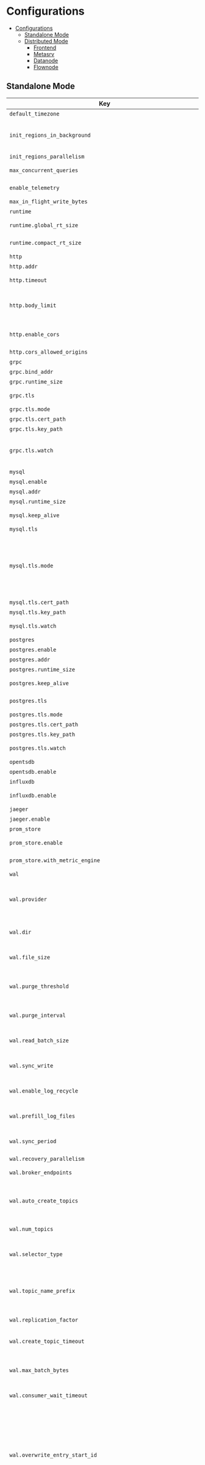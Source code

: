 # Configurations

- [Configurations](#configurations)
  - [Standalone Mode](#standalone-mode)
  - [Distributed Mode](#distributed-mode)
    - [Frontend](#frontend)
    - [Metasrv](#metasrv)
    - [Datanode](#datanode)
    - [Flownode](#flownode)

## Standalone Mode

| Key | Type | Default | Descriptions |
| --- | -----| ------- | ----------- |
| `default_timezone` | String | Unset | The default timezone of the server. |
| `init_regions_in_background` | Bool | `false` | Initialize all regions in the background during the startup.<br/>By default, it provides services after all regions have been initialized. |
| `init_regions_parallelism` | Integer | `16` | Parallelism of initializing regions. |
| `max_concurrent_queries` | Integer | `0` | The maximum current queries allowed to be executed. Zero means unlimited. |
| `enable_telemetry` | Bool | `true` | Enable telemetry to collect anonymous usage data. Enabled by default. |
| `max_in_flight_write_bytes` | String | Unset | The maximum in-flight write bytes. |
| `runtime` | -- | -- | The runtime options. |
| `runtime.global_rt_size` | Integer | `8` | The number of threads to execute the runtime for global read operations. |
| `runtime.compact_rt_size` | Integer | `4` | The number of threads to execute the runtime for global write operations. |
| `http` | -- | -- | The HTTP server options. |
| `http.addr` | String | `127.0.0.1:4000` | The address to bind the HTTP server. |
| `http.timeout` | String | `0s` | HTTP request timeout. Set to 0 to disable timeout. |
| `http.body_limit` | String | `64MB` | HTTP request body limit.<br/>The following units are supported: `B`, `KB`, `KiB`, `MB`, `MiB`, `GB`, `GiB`, `TB`, `TiB`, `PB`, `PiB`.<br/>Set to 0 to disable limit. |
| `http.enable_cors` | Bool | `true` | HTTP CORS support, it's turned on by default<br/>This allows browser to access http APIs without CORS restrictions |
| `http.cors_allowed_origins` | Array | Unset | Customize allowed origins for HTTP CORS. |
| `grpc` | -- | -- | The gRPC server options. |
| `grpc.bind_addr` | String | `127.0.0.1:4001` | The address to bind the gRPC server. |
| `grpc.runtime_size` | Integer | `8` | The number of server worker threads. |
| `grpc.tls` | -- | -- | gRPC server TLS options, see `mysql.tls` section. |
| `grpc.tls.mode` | String | `disable` | TLS mode. |
| `grpc.tls.cert_path` | String | Unset | Certificate file path. |
| `grpc.tls.key_path` | String | Unset | Private key file path. |
| `grpc.tls.watch` | Bool | `false` | Watch for Certificate and key file change and auto reload.<br/>For now, gRPC tls config does not support auto reload. |
| `mysql` | -- | -- | MySQL server options. |
| `mysql.enable` | Bool | `true` | Whether to enable. |
| `mysql.addr` | String | `127.0.0.1:4002` | The addr to bind the MySQL server. |
| `mysql.runtime_size` | Integer | `2` | The number of server worker threads. |
| `mysql.keep_alive` | String | `0s` | Server-side keep-alive time.<br/>Set to 0 (default) to disable. |
| `mysql.tls` | -- | -- | -- |
| `mysql.tls.mode` | String | `disable` | TLS mode, refer to https://www.postgresql.org/docs/current/libpq-ssl.html<br/>- `disable` (default value)<br/>- `prefer`<br/>- `require`<br/>- `verify-ca`<br/>- `verify-full` |
| `mysql.tls.cert_path` | String | Unset | Certificate file path. |
| `mysql.tls.key_path` | String | Unset | Private key file path. |
| `mysql.tls.watch` | Bool | `false` | Watch for Certificate and key file change and auto reload |
| `postgres` | -- | -- | PostgresSQL server options. |
| `postgres.enable` | Bool | `true` | Whether to enable |
| `postgres.addr` | String | `127.0.0.1:4003` | The addr to bind the PostgresSQL server. |
| `postgres.runtime_size` | Integer | `2` | The number of server worker threads. |
| `postgres.keep_alive` | String | `0s` | Server-side keep-alive time.<br/>Set to 0 (default) to disable. |
| `postgres.tls` | -- | -- | PostgresSQL server TLS options, see `mysql.tls` section. |
| `postgres.tls.mode` | String | `disable` | TLS mode. |
| `postgres.tls.cert_path` | String | Unset | Certificate file path. |
| `postgres.tls.key_path` | String | Unset | Private key file path. |
| `postgres.tls.watch` | Bool | `false` | Watch for Certificate and key file change and auto reload |
| `opentsdb` | -- | -- | OpenTSDB protocol options. |
| `opentsdb.enable` | Bool | `true` | Whether to enable OpenTSDB put in HTTP API. |
| `influxdb` | -- | -- | InfluxDB protocol options. |
| `influxdb.enable` | Bool | `true` | Whether to enable InfluxDB protocol in HTTP API. |
| `jaeger` | -- | -- | Jaeger protocol options. |
| `jaeger.enable` | Bool | `true` | Whether to enable Jaeger protocol in HTTP API. |
| `prom_store` | -- | -- | Prometheus remote storage options |
| `prom_store.enable` | Bool | `true` | Whether to enable Prometheus remote write and read in HTTP API. |
| `prom_store.with_metric_engine` | Bool | `true` | Whether to store the data from Prometheus remote write in metric engine. |
| `wal` | -- | -- | The WAL options. |
| `wal.provider` | String | `raft_engine` | The provider of the WAL.<br/>- `raft_engine`: the wal is stored in the local file system by raft-engine.<br/>- `kafka`: it's remote wal that data is stored in Kafka. |
| `wal.dir` | String | Unset | The directory to store the WAL files.<br/>**It's only used when the provider is `raft_engine`**. |
| `wal.file_size` | String | `128MB` | The size of the WAL segment file.<br/>**It's only used when the provider is `raft_engine`**. |
| `wal.purge_threshold` | String | `1GB` | The threshold of the WAL size to trigger a purge.<br/>**It's only used when the provider is `raft_engine`**. |
| `wal.purge_interval` | String | `1m` | The interval to trigger a purge.<br/>**It's only used when the provider is `raft_engine`**. |
| `wal.read_batch_size` | Integer | `128` | The read batch size.<br/>**It's only used when the provider is `raft_engine`**. |
| `wal.sync_write` | Bool | `false` | Whether to use sync write.<br/>**It's only used when the provider is `raft_engine`**. |
| `wal.enable_log_recycle` | Bool | `true` | Whether to reuse logically truncated log files.<br/>**It's only used when the provider is `raft_engine`**. |
| `wal.prefill_log_files` | Bool | `false` | Whether to pre-create log files on start up.<br/>**It's only used when the provider is `raft_engine`**. |
| `wal.sync_period` | String | `10s` | Duration for fsyncing log files.<br/>**It's only used when the provider is `raft_engine`**. |
| `wal.recovery_parallelism` | Integer | `2` | Parallelism during WAL recovery. |
| `wal.broker_endpoints` | Array | -- | The Kafka broker endpoints.<br/>**It's only used when the provider is `kafka`**. |
| `wal.auto_create_topics` | Bool | `true` | Automatically create topics for WAL.<br/>Set to `true` to automatically create topics for WAL.<br/>Otherwise, use topics named `topic_name_prefix_[0..num_topics)` |
| `wal.num_topics` | Integer | `64` | Number of topics.<br/>**It's only used when the provider is `kafka`**. |
| `wal.selector_type` | String | `round_robin` | Topic selector type.<br/>Available selector types:<br/>- `round_robin` (default)<br/>**It's only used when the provider is `kafka`**. |
| `wal.topic_name_prefix` | String | `greptimedb_wal_topic` | A Kafka topic is constructed by concatenating `topic_name_prefix` and `topic_id`.<br/>i.g., greptimedb_wal_topic_0, greptimedb_wal_topic_1.<br/>**It's only used when the provider is `kafka`**. |
| `wal.replication_factor` | Integer | `1` | Expected number of replicas of each partition.<br/>**It's only used when the provider is `kafka`**. |
| `wal.create_topic_timeout` | String | `30s` | Above which a topic creation operation will be cancelled.<br/>**It's only used when the provider is `kafka`**. |
| `wal.max_batch_bytes` | String | `1MB` | The max size of a single producer batch.<br/>Warning: Kafka has a default limit of 1MB per message in a topic.<br/>**It's only used when the provider is `kafka`**. |
| `wal.consumer_wait_timeout` | String | `100ms` | The consumer wait timeout.<br/>**It's only used when the provider is `kafka`**. |
| `wal.overwrite_entry_start_id` | Bool | `false` | Ignore missing entries during read WAL.<br/>**It's only used when the provider is `kafka`**.<br/><br/>This option ensures that when Kafka messages are deleted, the system<br/>can still successfully replay memtable data without throwing an<br/>out-of-range error.<br/>However, enabling this option might lead to unexpected data loss,<br/>as the system will skip over missing entries instead of treating<br/>them as critical errors. |
| `metadata_store` | -- | -- | Metadata storage options. |
| `metadata_store.file_size` | String | `64MB` | The size of the metadata store log file. |
| `metadata_store.purge_threshold` | String | `256MB` | The threshold of the metadata store size to trigger a purge. |
| `metadata_store.purge_interval` | String | `1m` | The interval of the metadata store to trigger a purge. |
| `procedure` | -- | -- | Procedure storage options. |
| `procedure.max_retry_times` | Integer | `3` | Procedure max retry time. |
| `procedure.retry_delay` | String | `500ms` | Initial retry delay of procedures, increases exponentially |
| `procedure.max_running_procedures` | Integer | `128` | Max running procedures.<br/>The maximum number of procedures that can be running at the same time.<br/>If the number of running procedures exceeds this limit, the procedure will be rejected. |
| `flow` | -- | -- | flow engine options. |
| `flow.num_workers` | Integer | `0` | The number of flow worker in flownode.<br/>Not setting(or set to 0) this value will use the number of CPU cores divided by 2. |
| `query` | -- | -- | The query engine options. |
| `query.parallelism` | Integer | `0` | Parallelism of the query engine.<br/>Default to 0, which means the number of CPU cores. |
| `storage` | -- | -- | The data storage options. |
| `storage.data_home` | String | `./greptimedb_data/` | The working home directory. |
| `storage.type` | String | `File` | The storage type used to store the data.<br/>- `File`: the data is stored in the local file system.<br/>- `S3`: the data is stored in the S3 object storage.<br/>- `Gcs`: the data is stored in the Google Cloud Storage.<br/>- `Azblob`: the data is stored in the Azure Blob Storage.<br/>- `Oss`: the data is stored in the Aliyun OSS. |
| `storage.cache_path` | String | Unset | Read cache configuration for object storage such as 'S3' etc, it's configured by default when using object storage. It is recommended to configure it when using object storage for better performance.<br/>A local file directory, defaults to `{data_home}`. An empty string means disabling. |
| `storage.cache_capacity` | String | Unset | The local file cache capacity in bytes. If your disk space is sufficient, it is recommended to set it larger. |
| `storage.bucket` | String | Unset | The S3 bucket name.<br/>**It's only used when the storage type is `S3`, `Oss` and `Gcs`**. |
| `storage.root` | String | Unset | The S3 data will be stored in the specified prefix, for example, `s3://${bucket}/${root}`.<br/>**It's only used when the storage type is `S3`, `Oss` and `Azblob`**. |
| `storage.access_key_id` | String | Unset | The access key id of the aws account.<br/>It's **highly recommended** to use AWS IAM roles instead of hardcoding the access key id and secret key.<br/>**It's only used when the storage type is `S3` and `Oss`**. |
| `storage.secret_access_key` | String | Unset | The secret access key of the aws account.<br/>It's **highly recommended** to use AWS IAM roles instead of hardcoding the access key id and secret key.<br/>**It's only used when the storage type is `S3`**. |
| `storage.access_key_secret` | String | Unset | The secret access key of the aliyun account.<br/>**It's only used when the storage type is `Oss`**. |
| `storage.account_name` | String | Unset | The account key of the azure account.<br/>**It's only used when the storage type is `Azblob`**. |
| `storage.account_key` | String | Unset | The account key of the azure account.<br/>**It's only used when the storage type is `Azblob`**. |
| `storage.scope` | String | Unset | The scope of the google cloud storage.<br/>**It's only used when the storage type is `Gcs`**. |
| `storage.credential_path` | String | Unset | The credential path of the google cloud storage.<br/>**It's only used when the storage type is `Gcs`**. |
| `storage.credential` | String | Unset | The credential of the google cloud storage.<br/>**It's only used when the storage type is `Gcs`**. |
| `storage.container` | String | Unset | The container of the azure account.<br/>**It's only used when the storage type is `Azblob`**. |
| `storage.sas_token` | String | Unset | The sas token of the azure account.<br/>**It's only used when the storage type is `Azblob`**. |
| `storage.endpoint` | String | Unset | The endpoint of the S3 service.<br/>**It's only used when the storage type is `S3`, `Oss`, `Gcs` and `Azblob`**. |
| `storage.region` | String | Unset | The region of the S3 service.<br/>**It's only used when the storage type is `S3`, `Oss`, `Gcs` and `Azblob`**. |
| `storage.http_client` | -- | -- | The http client options to the storage.<br/>**It's only used when the storage type is `S3`, `Oss`, `Gcs` and `Azblob`**. |
| `storage.http_client.pool_max_idle_per_host` | Integer | `1024` | The maximum idle connection per host allowed in the pool. |
| `storage.http_client.connect_timeout` | String | `30s` | The timeout for only the connect phase of a http client. |
| `storage.http_client.timeout` | String | `30s` | The total request timeout, applied from when the request starts connecting until the response body has finished.<br/>Also considered a total deadline. |
| `storage.http_client.pool_idle_timeout` | String | `90s` | The timeout for idle sockets being kept-alive. |
| `[[region_engine]]` | -- | -- | The region engine options. You can configure multiple region engines. |
| `region_engine.mito` | -- | -- | The Mito engine options. |
| `region_engine.mito.num_workers` | Integer | `8` | Number of region workers. |
| `region_engine.mito.worker_channel_size` | Integer | `128` | Request channel size of each worker. |
| `region_engine.mito.worker_request_batch_size` | Integer | `64` | Max batch size for a worker to handle requests. |
| `region_engine.mito.manifest_checkpoint_distance` | Integer | `10` | Number of meta action updated to trigger a new checkpoint for the manifest. |
| `region_engine.mito.compress_manifest` | Bool | `false` | Whether to compress manifest and checkpoint file by gzip (default false). |
| `region_engine.mito.max_background_flushes` | Integer | Auto | Max number of running background flush jobs (default: 1/2 of cpu cores). |
| `region_engine.mito.max_background_compactions` | Integer | Auto | Max number of running background compaction jobs (default: 1/4 of cpu cores). |
| `region_engine.mito.max_background_purges` | Integer | Auto | Max number of running background purge jobs (default: number of cpu cores). |
| `region_engine.mito.auto_flush_interval` | String | `1h` | Interval to auto flush a region if it has not flushed yet. |
| `region_engine.mito.global_write_buffer_size` | String | Auto | Global write buffer size for all regions. If not set, it's default to 1/8 of OS memory with a max limitation of 1GB. |
| `region_engine.mito.global_write_buffer_reject_size` | String | Auto | Global write buffer size threshold to reject write requests. If not set, it's default to 2 times of `global_write_buffer_size`. |
| `region_engine.mito.sst_meta_cache_size` | String | Auto | Cache size for SST metadata. Setting it to 0 to disable the cache.<br/>If not set, it's default to 1/32 of OS memory with a max limitation of 128MB. |
| `region_engine.mito.vector_cache_size` | String | Auto | Cache size for vectors and arrow arrays. Setting it to 0 to disable the cache.<br/>If not set, it's default to 1/16 of OS memory with a max limitation of 512MB. |
| `region_engine.mito.page_cache_size` | String | Auto | Cache size for pages of SST row groups. Setting it to 0 to disable the cache.<br/>If not set, it's default to 1/8 of OS memory. |
| `region_engine.mito.selector_result_cache_size` | String | Auto | Cache size for time series selector (e.g. `last_value()`). Setting it to 0 to disable the cache.<br/>If not set, it's default to 1/16 of OS memory with a max limitation of 512MB. |
| `region_engine.mito.enable_write_cache` | Bool | `false` | Whether to enable the write cache, it's enabled by default when using object storage. It is recommended to enable it when using object storage for better performance. |
| `region_engine.mito.write_cache_path` | String | `""` | File system path for write cache, defaults to `{data_home}`. |
| `region_engine.mito.write_cache_size` | String | `5GiB` | Capacity for write cache. If your disk space is sufficient, it is recommended to set it larger. |
| `region_engine.mito.write_cache_ttl` | String | Unset | TTL for write cache. |
| `region_engine.mito.sst_write_buffer_size` | String | `8MB` | Buffer size for SST writing. |
| `region_engine.mito.parallel_scan_channel_size` | Integer | `32` | Capacity of the channel to send data from parallel scan tasks to the main task. |
| `region_engine.mito.allow_stale_entries` | Bool | `false` | Whether to allow stale WAL entries read during replay. |
| `region_engine.mito.min_compaction_interval` | String | `0m` | Minimum time interval between two compactions.<br/>To align with the old behavior, the default value is 0 (no restrictions). |
| `region_engine.mito.index` | -- | -- | The options for index in Mito engine. |
| `region_engine.mito.index.aux_path` | String | `""` | Auxiliary directory path for the index in filesystem, used to store intermediate files for<br/>creating the index and staging files for searching the index, defaults to `{data_home}/index_intermediate`.<br/>The default name for this directory is `index_intermediate` for backward compatibility.<br/><br/>This path contains two subdirectories:<br/>- `__intm`: for storing intermediate files used during creating index.<br/>- `staging`: for storing staging files used during searching index. |
| `region_engine.mito.index.staging_size` | String | `2GB` | The max capacity of the staging directory. |
| `region_engine.mito.index.staging_ttl` | String | `7d` | The TTL of the staging directory.<br/>Defaults to 7 days.<br/>Setting it to "0s" to disable TTL. |
| `region_engine.mito.index.metadata_cache_size` | String | `64MiB` | Cache size for inverted index metadata. |
| `region_engine.mito.index.content_cache_size` | String | `128MiB` | Cache size for inverted index content. |
| `region_engine.mito.index.content_cache_page_size` | String | `64KiB` | Page size for inverted index content cache. |
| `region_engine.mito.inverted_index` | -- | -- | The options for inverted index in Mito engine. |
| `region_engine.mito.inverted_index.create_on_flush` | String | `auto` | Whether to create the index on flush.<br/>- `auto`: automatically (default)<br/>- `disable`: never |
| `region_engine.mito.inverted_index.create_on_compaction` | String | `auto` | Whether to create the index on compaction.<br/>- `auto`: automatically (default)<br/>- `disable`: never |
| `region_engine.mito.inverted_index.apply_on_query` | String | `auto` | Whether to apply the index on query<br/>- `auto`: automatically (default)<br/>- `disable`: never |
| `region_engine.mito.inverted_index.mem_threshold_on_create` | String | `auto` | Memory threshold for performing an external sort during index creation.<br/>- `auto`: automatically determine the threshold based on the system memory size (default)<br/>- `unlimited`: no memory limit<br/>- `[size]` e.g. `64MB`: fixed memory threshold |
| `region_engine.mito.inverted_index.intermediate_path` | String | `""` | Deprecated, use `region_engine.mito.index.aux_path` instead. |
| `region_engine.mito.fulltext_index` | -- | -- | The options for full-text index in Mito engine. |
| `region_engine.mito.fulltext_index.create_on_flush` | String | `auto` | Whether to create the index on flush.<br/>- `auto`: automatically (default)<br/>- `disable`: never |
| `region_engine.mito.fulltext_index.create_on_compaction` | String | `auto` | Whether to create the index on compaction.<br/>- `auto`: automatically (default)<br/>- `disable`: never |
| `region_engine.mito.fulltext_index.apply_on_query` | String | `auto` | Whether to apply the index on query<br/>- `auto`: automatically (default)<br/>- `disable`: never |
| `region_engine.mito.fulltext_index.mem_threshold_on_create` | String | `auto` | Memory threshold for index creation.<br/>- `auto`: automatically determine the threshold based on the system memory size (default)<br/>- `unlimited`: no memory limit<br/>- `[size]` e.g. `64MB`: fixed memory threshold |
| `region_engine.mito.bloom_filter_index` | -- | -- | The options for bloom filter in Mito engine. |
| `region_engine.mito.bloom_filter_index.create_on_flush` | String | `auto` | Whether to create the bloom filter on flush.<br/>- `auto`: automatically (default)<br/>- `disable`: never |
| `region_engine.mito.bloom_filter_index.create_on_compaction` | String | `auto` | Whether to create the bloom filter on compaction.<br/>- `auto`: automatically (default)<br/>- `disable`: never |
| `region_engine.mito.bloom_filter_index.apply_on_query` | String | `auto` | Whether to apply the bloom filter on query<br/>- `auto`: automatically (default)<br/>- `disable`: never |
| `region_engine.mito.bloom_filter_index.mem_threshold_on_create` | String | `auto` | Memory threshold for bloom filter creation.<br/>- `auto`: automatically determine the threshold based on the system memory size (default)<br/>- `unlimited`: no memory limit<br/>- `[size]` e.g. `64MB`: fixed memory threshold |
| `region_engine.mito.memtable` | -- | -- | -- |
| `region_engine.mito.memtable.type` | String | `time_series` | Memtable type.<br/>- `time_series`: time-series memtable<br/>- `partition_tree`: partition tree memtable (experimental) |
| `region_engine.mito.memtable.index_max_keys_per_shard` | Integer | `8192` | The max number of keys in one shard.<br/>Only available for `partition_tree` memtable. |
| `region_engine.mito.memtable.data_freeze_threshold` | Integer | `32768` | The max rows of data inside the actively writing buffer in one shard.<br/>Only available for `partition_tree` memtable. |
| `region_engine.mito.memtable.fork_dictionary_bytes` | String | `1GiB` | Max dictionary bytes.<br/>Only available for `partition_tree` memtable. |
| `region_engine.file` | -- | -- | Enable the file engine. |
| `region_engine.metric` | -- | -- | Metric engine options. |
| `region_engine.metric.experimental_sparse_primary_key_encoding` | Bool | `false` | Whether to enable the experimental sparse primary key encoding. |
| `logging` | -- | -- | The logging options. |
| `logging.dir` | String | `./greptimedb_data/logs` | The directory to store the log files. If set to empty, logs will not be written to files. |
| `logging.level` | String | Unset | The log level. Can be `info`/`debug`/`warn`/`error`. |
| `logging.enable_otlp_tracing` | Bool | `false` | Enable OTLP tracing. |
| `logging.otlp_endpoint` | String | `http://localhost:4317` | The OTLP tracing endpoint. |
| `logging.append_stdout` | Bool | `true` | Whether to append logs to stdout. |
| `logging.log_format` | String | `text` | The log format. Can be `text`/`json`. |
| `logging.max_log_files` | Integer | `720` | The maximum amount of log files. |
| `logging.tracing_sample_ratio` | -- | -- | The percentage of tracing will be sampled and exported.<br/>Valid range `[0, 1]`, 1 means all traces are sampled, 0 means all traces are not sampled, the default value is 1.<br/>ratio > 1 are treated as 1. Fractions < 0 are treated as 0 |
| `logging.tracing_sample_ratio.default_ratio` | Float | `1.0` | -- |
| `slow_query` | -- | -- | The slow query log options. |
| `slow_query.enable` | Bool | `false` | Whether to enable slow query log. |
| `slow_query.record_type` | String | Unset | The record type of slow queries. It can be `system_table` or `log`. |
| `slow_query.threshold` | String | Unset | The threshold of slow query. |
| `slow_query.sample_ratio` | Float | Unset | The sampling ratio of slow query log. The value should be in the range of (0, 1]. |
| `export_metrics` | -- | -- | The datanode can export its metrics and send to Prometheus compatible service (e.g. send to `greptimedb` itself) from remote-write API.<br/>This is only used for `greptimedb` to export its own metrics internally. It's different from prometheus scrape. |
| `export_metrics.enable` | Bool | `false` | whether enable export metrics. |
| `export_metrics.write_interval` | String | `30s` | The interval of export metrics. |
| `export_metrics.self_import` | -- | -- | For `standalone` mode, `self_import` is recommended to collect metrics generated by itself<br/>You must create the database before enabling it. |
| `export_metrics.self_import.db` | String | Unset | -- |
| `export_metrics.remote_write` | -- | -- | -- |
| `export_metrics.remote_write.url` | String | `""` | The url the metrics send to. The url example can be: `http://127.0.0.1:4000/v1/prometheus/write?db=greptime_metrics`. |
| `export_metrics.remote_write.headers` | InlineTable | -- | HTTP headers of Prometheus remote-write carry. |
| `tracing` | -- | -- | The tracing options. Only effect when compiled with `tokio-console` feature. |
| `tracing.tokio_console_addr` | String | Unset | The tokio console address. |


## Distributed Mode

### Frontend

| Key | Type | Default | Descriptions |
| --- | -----| ------- | ----------- |
| `default_timezone` | String | Unset | The default timezone of the server. |
| `max_in_flight_write_bytes` | String | Unset | The maximum in-flight write bytes. |
| `runtime` | -- | -- | The runtime options. |
| `runtime.global_rt_size` | Integer | `8` | The number of threads to execute the runtime for global read operations. |
| `runtime.compact_rt_size` | Integer | `4` | The number of threads to execute the runtime for global write operations. |
| `heartbeat` | -- | -- | The heartbeat options. |
| `heartbeat.interval` | String | `18s` | Interval for sending heartbeat messages to the metasrv. |
| `heartbeat.retry_interval` | String | `3s` | Interval for retrying to send heartbeat messages to the metasrv. |
| `http` | -- | -- | The HTTP server options. |
| `http.addr` | String | `127.0.0.1:4000` | The address to bind the HTTP server. |
| `http.timeout` | String | `0s` | HTTP request timeout. Set to 0 to disable timeout. |
| `http.body_limit` | String | `64MB` | HTTP request body limit.<br/>The following units are supported: `B`, `KB`, `KiB`, `MB`, `MiB`, `GB`, `GiB`, `TB`, `TiB`, `PB`, `PiB`.<br/>Set to 0 to disable limit. |
| `http.enable_cors` | Bool | `true` | HTTP CORS support, it's turned on by default<br/>This allows browser to access http APIs without CORS restrictions |
| `http.cors_allowed_origins` | Array | Unset | Customize allowed origins for HTTP CORS. |
| `grpc` | -- | -- | The gRPC server options. |
| `grpc.bind_addr` | String | `127.0.0.1:4001` | The address to bind the gRPC server. |
| `grpc.server_addr` | String | `127.0.0.1:4001` | The address advertised to the metasrv, and used for connections from outside the host.<br/>If left empty or unset, the server will automatically use the IP address of the first network interface<br/>on the host, with the same port number as the one specified in `grpc.bind_addr`. |
| `grpc.runtime_size` | Integer | `8` | The number of server worker threads. |
| `grpc.tls` | -- | -- | gRPC server TLS options, see `mysql.tls` section. |
| `grpc.tls.mode` | String | `disable` | TLS mode. |
| `grpc.tls.cert_path` | String | Unset | Certificate file path. |
| `grpc.tls.key_path` | String | Unset | Private key file path. |
| `grpc.tls.watch` | Bool | `false` | Watch for Certificate and key file change and auto reload.<br/>For now, gRPC tls config does not support auto reload. |
| `mysql` | -- | -- | MySQL server options. |
| `mysql.enable` | Bool | `true` | Whether to enable. |
| `mysql.addr` | String | `127.0.0.1:4002` | The addr to bind the MySQL server. |
| `mysql.runtime_size` | Integer | `2` | The number of server worker threads. |
| `mysql.keep_alive` | String | `0s` | Server-side keep-alive time.<br/>Set to 0 (default) to disable. |
| `mysql.tls` | -- | -- | -- |
| `mysql.tls.mode` | String | `disable` | TLS mode, refer to https://www.postgresql.org/docs/current/libpq-ssl.html<br/>- `disable` (default value)<br/>- `prefer`<br/>- `require`<br/>- `verify-ca`<br/>- `verify-full` |
| `mysql.tls.cert_path` | String | Unset | Certificate file path. |
| `mysql.tls.key_path` | String | Unset | Private key file path. |
| `mysql.tls.watch` | Bool | `false` | Watch for Certificate and key file change and auto reload |
| `postgres` | -- | -- | PostgresSQL server options. |
| `postgres.enable` | Bool | `true` | Whether to enable |
| `postgres.addr` | String | `127.0.0.1:4003` | The addr to bind the PostgresSQL server. |
| `postgres.runtime_size` | Integer | `2` | The number of server worker threads. |
| `postgres.keep_alive` | String | `0s` | Server-side keep-alive time.<br/>Set to 0 (default) to disable. |
| `postgres.tls` | -- | -- | PostgresSQL server TLS options, see `mysql.tls` section. |
| `postgres.tls.mode` | String | `disable` | TLS mode. |
| `postgres.tls.cert_path` | String | Unset | Certificate file path. |
| `postgres.tls.key_path` | String | Unset | Private key file path. |
| `postgres.tls.watch` | Bool | `false` | Watch for Certificate and key file change and auto reload |
| `opentsdb` | -- | -- | OpenTSDB protocol options. |
| `opentsdb.enable` | Bool | `true` | Whether to enable OpenTSDB put in HTTP API. |
| `influxdb` | -- | -- | InfluxDB protocol options. |
| `influxdb.enable` | Bool | `true` | Whether to enable InfluxDB protocol in HTTP API. |
| `jaeger` | -- | -- | Jaeger protocol options. |
| `jaeger.enable` | Bool | `true` | Whether to enable Jaeger protocol in HTTP API. |
| `prom_store` | -- | -- | Prometheus remote storage options |
| `prom_store.enable` | Bool | `true` | Whether to enable Prometheus remote write and read in HTTP API. |
| `prom_store.with_metric_engine` | Bool | `true` | Whether to store the data from Prometheus remote write in metric engine. |
| `meta_client` | -- | -- | The metasrv client options. |
| `meta_client.metasrv_addrs` | Array | -- | The addresses of the metasrv. |
| `meta_client.timeout` | String | `3s` | Operation timeout. |
| `meta_client.heartbeat_timeout` | String | `500ms` | Heartbeat timeout. |
| `meta_client.ddl_timeout` | String | `10s` | DDL timeout. |
| `meta_client.connect_timeout` | String | `1s` | Connect server timeout. |
| `meta_client.tcp_nodelay` | Bool | `true` | `TCP_NODELAY` option for accepted connections. |
| `meta_client.metadata_cache_max_capacity` | Integer | `100000` | The configuration about the cache of the metadata. |
| `meta_client.metadata_cache_ttl` | String | `10m` | TTL of the metadata cache. |
| `meta_client.metadata_cache_tti` | String | `5m` | -- |
| `query` | -- | -- | The query engine options. |
| `query.parallelism` | Integer | `0` | Parallelism of the query engine.<br/>Default to 0, which means the number of CPU cores. |
| `datanode` | -- | -- | Datanode options. |
| `datanode.client` | -- | -- | Datanode client options. |
| `datanode.client.connect_timeout` | String | `10s` | -- |
| `datanode.client.tcp_nodelay` | Bool | `true` | -- |
| `logging` | -- | -- | The logging options. |
| `logging.dir` | String | `./greptimedb_data/logs` | The directory to store the log files. If set to empty, logs will not be written to files. |
| `logging.level` | String | Unset | The log level. Can be `info`/`debug`/`warn`/`error`. |
| `logging.enable_otlp_tracing` | Bool | `false` | Enable OTLP tracing. |
| `logging.otlp_endpoint` | String | `http://localhost:4317` | The OTLP tracing endpoint. |
| `logging.append_stdout` | Bool | `true` | Whether to append logs to stdout. |
| `logging.log_format` | String | `text` | The log format. Can be `text`/`json`. |
| `logging.max_log_files` | Integer | `720` | The maximum amount of log files. |
| `logging.tracing_sample_ratio` | -- | -- | The percentage of tracing will be sampled and exported.<br/>Valid range `[0, 1]`, 1 means all traces are sampled, 0 means all traces are not sampled, the default value is 1.<br/>ratio > 1 are treated as 1. Fractions < 0 are treated as 0 |
| `logging.tracing_sample_ratio.default_ratio` | Float | `1.0` | -- |
| `slow_query` | -- | -- | The slow query log options. |
| `slow_query.enable` | Bool | `true` | Whether to enable slow query log. |
| `slow_query.record_type` | String | `system_table` | The record type of slow queries. It can be `system_table` or `log`.<br/>If `system_table` is selected, the slow queries will be recorded in a system table `greptime_private.slow_queries`.<br/>If `log` is selected, the slow queries will be logged in a log file `greptimedb-slow-queries.*`. |
| `slow_query.threshold` | String | `30s` | The threshold of slow query. It can be human readable time string, for example: `10s`, `100ms`, `1s`. |
| `slow_query.sample_ratio` | Float | `1.0` | The sampling ratio of slow query log. The value should be in the range of (0, 1]. For example, `0.1` means 10% of the slow queries will be logged and `1.0` means all slow queries will be logged. |
| `slow_query.ttl` | String | `30d` | The TTL of the `slow_queries` system table. Default is `30d` when `record_type` is `system_table`. |
| `export_metrics` | -- | -- | The datanode can export its metrics and send to Prometheus compatible service (e.g. send to `greptimedb` itself) from remote-write API.<br/>This is only used for `greptimedb` to export its own metrics internally. It's different from prometheus scrape. |
| `export_metrics.enable` | Bool | `false` | whether enable export metrics. |
| `export_metrics.write_interval` | String | `30s` | The interval of export metrics. |
| `export_metrics.self_import` | -- | -- | For `standalone` mode, `self_import` is recommend to collect metrics generated by itself<br/>You must create the database before enabling it. |
| `export_metrics.self_import.db` | String | Unset | -- |
| `export_metrics.remote_write` | -- | -- | -- |
| `export_metrics.remote_write.url` | String | `""` | The url the metrics send to. The url example can be: `http://127.0.0.1:4000/v1/prometheus/write?db=greptime_metrics`. |
| `export_metrics.remote_write.headers` | InlineTable | -- | HTTP headers of Prometheus remote-write carry. |
| `tracing` | -- | -- | The tracing options. Only effect when compiled with `tokio-console` feature. |
| `tracing.tokio_console_addr` | String | Unset | The tokio console address. |


### Metasrv

| Key | Type | Default | Descriptions |
| --- | -----| ------- | ----------- |
| `data_home` | String | `./greptimedb_data/metasrv/` | The working home directory. |
| `bind_addr` | String | `127.0.0.1:3002` | The bind address of metasrv. |
| `server_addr` | String | `127.0.0.1:3002` | The communication server address for the frontend and datanode to connect to metasrv.<br/>If left empty or unset, the server will automatically use the IP address of the first network interface<br/>on the host, with the same port number as the one specified in `bind_addr`. |
| `store_addrs` | Array | -- | Store server address default to etcd store.<br/>For postgres store, the format is:<br/>"password=password dbname=postgres user=postgres host=localhost port=5432"<br/>For etcd store, the format is:<br/>"127.0.0.1:2379" |
| `store_key_prefix` | String | `""` | If it's not empty, the metasrv will store all data with this key prefix. |
| `backend` | String | `etcd_store` | The datastore for meta server.<br/>Available values:<br/>- `etcd_store` (default value)<br/>- `memory_store`<br/>- `postgres_store` |
| `meta_table_name` | String | `greptime_metakv` | Table name in RDS to store metadata. Effect when using a RDS kvbackend.<br/>**Only used when backend is `postgres_store`.** |
| `meta_election_lock_id` | Integer | `1` | Advisory lock id in PostgreSQL for election. Effect when using PostgreSQL as kvbackend<br/>Only used when backend is `postgres_store`. |
| `selector` | String | `round_robin` | Datanode selector type.<br/>- `round_robin` (default value)<br/>- `lease_based`<br/>- `load_based`<br/>For details, please see "https://docs.greptime.com/developer-guide/metasrv/selector". |
| `use_memory_store` | Bool | `false` | Store data in memory. |
| `enable_region_failover` | Bool | `false` | Whether to enable region failover.<br/>This feature is only available on GreptimeDB running on cluster mode and<br/>- Using Remote WAL<br/>- Using shared storage (e.g., s3). |
| `allow_region_failover_on_local_wal` | Bool | `false` | Whether to allow region failover on local WAL.<br/>**This option is not recommended to be set to true, because it may lead to data loss during failover.** |
| `node_max_idle_time` | String | `24hours` | Max allowed idle time before removing node info from metasrv memory. |
| `enable_telemetry` | Bool | `true` | Whether to enable greptimedb telemetry. Enabled by default. |
| `runtime` | -- | -- | The runtime options. |
| `runtime.global_rt_size` | Integer | `8` | The number of threads to execute the runtime for global read operations. |
| `runtime.compact_rt_size` | Integer | `4` | The number of threads to execute the runtime for global write operations. |
| `procedure` | -- | -- | Procedure storage options. |
| `procedure.max_retry_times` | Integer | `12` | Procedure max retry time. |
| `procedure.retry_delay` | String | `500ms` | Initial retry delay of procedures, increases exponentially |
| `procedure.max_metadata_value_size` | String | `1500KiB` | Auto split large value<br/>GreptimeDB procedure uses etcd as the default metadata storage backend.<br/>The etcd the maximum size of any request is 1.5 MiB<br/>1500KiB = 1536KiB (1.5MiB) - 36KiB (reserved size of key)<br/>Comments out the `max_metadata_value_size`, for don't split large value (no limit). |
| `procedure.max_running_procedures` | Integer | `128` | Max running procedures.<br/>The maximum number of procedures that can be running at the same time.<br/>If the number of running procedures exceeds this limit, the procedure will be rejected. |
| `failure_detector` | -- | -- | -- |
| `failure_detector.threshold` | Float | `8.0` | The threshold value used by the failure detector to determine failure conditions. |
| `failure_detector.min_std_deviation` | String | `100ms` | The minimum standard deviation of the heartbeat intervals, used to calculate acceptable variations. |
| `failure_detector.acceptable_heartbeat_pause` | String | `10000ms` | The acceptable pause duration between heartbeats, used to determine if a heartbeat interval is acceptable. |
| `failure_detector.first_heartbeat_estimate` | String | `1000ms` | The initial estimate of the heartbeat interval used by the failure detector. |
| `datanode` | -- | -- | Datanode options. |
| `datanode.client` | -- | -- | Datanode client options. |
| `datanode.client.timeout` | String | `10s` | Operation timeout. |
| `datanode.client.connect_timeout` | String | `10s` | Connect server timeout. |
| `datanode.client.tcp_nodelay` | Bool | `true` | `TCP_NODELAY` option for accepted connections. |
| `wal` | -- | -- | -- |
| `wal.provider` | String | `raft_engine` | -- |
| `wal.broker_endpoints` | Array | -- | The broker endpoints of the Kafka cluster. |
| `wal.auto_create_topics` | Bool | `true` | Automatically create topics for WAL.<br/>Set to `true` to automatically create topics for WAL.<br/>Otherwise, use topics named `topic_name_prefix_[0..num_topics)` |
| `wal.auto_prune_interval` | String | `0s` | Interval of automatically WAL pruning.<br/>Set to `0s` to disable automatically WAL pruning which delete unused remote WAL entries periodically. |
| `wal.trigger_flush_threshold` | Integer | `0` | The threshold to trigger a flush operation of a region in automatically WAL pruning.<br/>Metasrv will send a flush request to flush the region when:<br/>`trigger_flush_threshold` + `prunable_entry_id` < `max_prunable_entry_id`<br/>where:<br/>- `prunable_entry_id` is the maximum entry id that can be pruned of the region.<br/>- `max_prunable_entry_id` is the maximum prunable entry id among all regions in the same topic.<br/>Set to `0` to disable the flush operation. |
| `wal.auto_prune_parallelism` | Integer | `10` | Concurrent task limit for automatically WAL pruning. |
| `wal.num_topics` | Integer | `64` | Number of topics. |
| `wal.selector_type` | String | `round_robin` | Topic selector type.<br/>Available selector types:<br/>- `round_robin` (default) |
| `wal.topic_name_prefix` | String | `greptimedb_wal_topic` | A Kafka topic is constructed by concatenating `topic_name_prefix` and `topic_id`.<br/>Only accepts strings that match the following regular expression pattern:<br/>[a-zA-Z_:-][a-zA-Z0-9_:\-\.@#]*<br/>i.g., greptimedb_wal_topic_0, greptimedb_wal_topic_1. |
| `wal.replication_factor` | Integer | `1` | Expected number of replicas of each partition. |
| `wal.create_topic_timeout` | String | `30s` | Above which a topic creation operation will be cancelled. |
| `logging` | -- | -- | The logging options. |
| `logging.dir` | String | `./greptimedb_data/logs` | The directory to store the log files. If set to empty, logs will not be written to files. |
| `logging.level` | String | Unset | The log level. Can be `info`/`debug`/`warn`/`error`. |
| `logging.enable_otlp_tracing` | Bool | `false` | Enable OTLP tracing. |
| `logging.otlp_endpoint` | String | `http://localhost:4317` | The OTLP tracing endpoint. |
| `logging.append_stdout` | Bool | `true` | Whether to append logs to stdout. |
| `logging.log_format` | String | `text` | The log format. Can be `text`/`json`. |
| `logging.max_log_files` | Integer | `720` | The maximum amount of log files. |
| `logging.tracing_sample_ratio` | -- | -- | The percentage of tracing will be sampled and exported.<br/>Valid range `[0, 1]`, 1 means all traces are sampled, 0 means all traces are not sampled, the default value is 1.<br/>ratio > 1 are treated as 1. Fractions < 0 are treated as 0 |
| `logging.tracing_sample_ratio.default_ratio` | Float | `1.0` | -- |
| `export_metrics` | -- | -- | The datanode can export its metrics and send to Prometheus compatible service (e.g. send to `greptimedb` itself) from remote-write API.<br/>This is only used for `greptimedb` to export its own metrics internally. It's different from prometheus scrape. |
| `export_metrics.enable` | Bool | `false` | whether enable export metrics. |
| `export_metrics.write_interval` | String | `30s` | The interval of export metrics. |
| `export_metrics.self_import` | -- | -- | For `standalone` mode, `self_import` is recommend to collect metrics generated by itself<br/>You must create the database before enabling it. |
| `export_metrics.self_import.db` | String | Unset | -- |
| `export_metrics.remote_write` | -- | -- | -- |
| `export_metrics.remote_write.url` | String | `""` | The url the metrics send to. The url example can be: `http://127.0.0.1:4000/v1/prometheus/write?db=greptime_metrics`. |
| `export_metrics.remote_write.headers` | InlineTable | -- | HTTP headers of Prometheus remote-write carry. |
| `tracing` | -- | -- | The tracing options. Only effect when compiled with `tokio-console` feature. |
| `tracing.tokio_console_addr` | String | Unset | The tokio console address. |


### Datanode

| Key | Type | Default | Descriptions |
| --- | -----| ------- | ----------- |
| `node_id` | Integer | Unset | The datanode identifier and should be unique in the cluster. |
| `require_lease_before_startup` | Bool | `false` | Start services after regions have obtained leases.<br/>It will block the datanode start if it can't receive leases in the heartbeat from metasrv. |
| `init_regions_in_background` | Bool | `false` | Initialize all regions in the background during the startup.<br/>By default, it provides services after all regions have been initialized. |
| `init_regions_parallelism` | Integer | `16` | Parallelism of initializing regions. |
| `max_concurrent_queries` | Integer | `0` | The maximum current queries allowed to be executed. Zero means unlimited. |
| `enable_telemetry` | Bool | `true` | Enable telemetry to collect anonymous usage data. Enabled by default. |
| `http` | -- | -- | The HTTP server options. |
| `http.addr` | String | `127.0.0.1:4000` | The address to bind the HTTP server. |
| `http.timeout` | String | `0s` | HTTP request timeout. Set to 0 to disable timeout. |
| `http.body_limit` | String | `64MB` | HTTP request body limit.<br/>The following units are supported: `B`, `KB`, `KiB`, `MB`, `MiB`, `GB`, `GiB`, `TB`, `TiB`, `PB`, `PiB`.<br/>Set to 0 to disable limit. |
| `grpc` | -- | -- | The gRPC server options. |
| `grpc.bind_addr` | String | `127.0.0.1:3001` | The address to bind the gRPC server. |
| `grpc.server_addr` | String | `127.0.0.1:3001` | The address advertised to the metasrv, and used for connections from outside the host.<br/>If left empty or unset, the server will automatically use the IP address of the first network interface<br/>on the host, with the same port number as the one specified in `grpc.bind_addr`. |
| `grpc.runtime_size` | Integer | `8` | The number of server worker threads. |
| `grpc.max_recv_message_size` | String | `512MB` | The maximum receive message size for gRPC server. |
| `grpc.max_send_message_size` | String | `512MB` | The maximum send message size for gRPC server. |
| `grpc.tls` | -- | -- | gRPC server TLS options, see `mysql.tls` section. |
| `grpc.tls.mode` | String | `disable` | TLS mode. |
| `grpc.tls.cert_path` | String | Unset | Certificate file path. |
| `grpc.tls.key_path` | String | Unset | Private key file path. |
| `grpc.tls.watch` | Bool | `false` | Watch for Certificate and key file change and auto reload.<br/>For now, gRPC tls config does not support auto reload. |
| `runtime` | -- | -- | The runtime options. |
| `runtime.global_rt_size` | Integer | `8` | The number of threads to execute the runtime for global read operations. |
| `runtime.compact_rt_size` | Integer | `4` | The number of threads to execute the runtime for global write operations. |
| `heartbeat` | -- | -- | The heartbeat options. |
| `heartbeat.interval` | String | `3s` | Interval for sending heartbeat messages to the metasrv. |
| `heartbeat.retry_interval` | String | `3s` | Interval for retrying to send heartbeat messages to the metasrv. |
| `meta_client` | -- | -- | The metasrv client options. |
| `meta_client.metasrv_addrs` | Array | -- | The addresses of the metasrv. |
| `meta_client.timeout` | String | `3s` | Operation timeout. |
| `meta_client.heartbeat_timeout` | String | `500ms` | Heartbeat timeout. |
| `meta_client.ddl_timeout` | String | `10s` | DDL timeout. |
| `meta_client.connect_timeout` | String | `1s` | Connect server timeout. |
| `meta_client.tcp_nodelay` | Bool | `true` | `TCP_NODELAY` option for accepted connections. |
| `meta_client.metadata_cache_max_capacity` | Integer | `100000` | The configuration about the cache of the metadata. |
| `meta_client.metadata_cache_ttl` | String | `10m` | TTL of the metadata cache. |
| `meta_client.metadata_cache_tti` | String | `5m` | -- |
| `wal` | -- | -- | The WAL options. |
| `wal.provider` | String | `raft_engine` | The provider of the WAL.<br/>- `raft_engine`: the wal is stored in the local file system by raft-engine.<br/>- `kafka`: it's remote wal that data is stored in Kafka. |
| `wal.dir` | String | Unset | The directory to store the WAL files.<br/>**It's only used when the provider is `raft_engine`**. |
| `wal.file_size` | String | `128MB` | The size of the WAL segment file.<br/>**It's only used when the provider is `raft_engine`**. |
| `wal.purge_threshold` | String | `1GB` | The threshold of the WAL size to trigger a flush.<br/>**It's only used when the provider is `raft_engine`**. |
| `wal.purge_interval` | String | `1m` | The interval to trigger a flush.<br/>**It's only used when the provider is `raft_engine`**. |
| `wal.read_batch_size` | Integer | `128` | The read batch size.<br/>**It's only used when the provider is `raft_engine`**. |
| `wal.sync_write` | Bool | `false` | Whether to use sync write.<br/>**It's only used when the provider is `raft_engine`**. |
| `wal.enable_log_recycle` | Bool | `true` | Whether to reuse logically truncated log files.<br/>**It's only used when the provider is `raft_engine`**. |
| `wal.prefill_log_files` | Bool | `false` | Whether to pre-create log files on start up.<br/>**It's only used when the provider is `raft_engine`**. |
| `wal.sync_period` | String | `10s` | Duration for fsyncing log files.<br/>**It's only used when the provider is `raft_engine`**. |
| `wal.recovery_parallelism` | Integer | `2` | Parallelism during WAL recovery. |
| `wal.broker_endpoints` | Array | -- | The Kafka broker endpoints.<br/>**It's only used when the provider is `kafka`**. |
| `wal.max_batch_bytes` | String | `1MB` | The max size of a single producer batch.<br/>Warning: Kafka has a default limit of 1MB per message in a topic.<br/>**It's only used when the provider is `kafka`**. |
| `wal.consumer_wait_timeout` | String | `100ms` | The consumer wait timeout.<br/>**It's only used when the provider is `kafka`**. |
| `wal.create_index` | Bool | `true` | Whether to enable WAL index creation.<br/>**It's only used when the provider is `kafka`**. |
| `wal.dump_index_interval` | String | `60s` | The interval for dumping WAL indexes.<br/>**It's only used when the provider is `kafka`**. |
| `wal.overwrite_entry_start_id` | Bool | `false` | Ignore missing entries during read WAL.<br/>**It's only used when the provider is `kafka`**.<br/><br/>This option ensures that when Kafka messages are deleted, the system<br/>can still successfully replay memtable data without throwing an<br/>out-of-range error.<br/>However, enabling this option might lead to unexpected data loss,<br/>as the system will skip over missing entries instead of treating<br/>them as critical errors. |
| `query` | -- | -- | The query engine options. |
| `query.parallelism` | Integer | `0` | Parallelism of the query engine.<br/>Default to 0, which means the number of CPU cores. |
| `storage` | -- | -- | The data storage options. |
| `storage.data_home` | String | `./greptimedb_data/` | The working home directory. |
| `storage.type` | String | `File` | The storage type used to store the data.<br/>- `File`: the data is stored in the local file system.<br/>- `S3`: the data is stored in the S3 object storage.<br/>- `Gcs`: the data is stored in the Google Cloud Storage.<br/>- `Azblob`: the data is stored in the Azure Blob Storage.<br/>- `Oss`: the data is stored in the Aliyun OSS. |
| `storage.cache_path` | String | Unset | Read cache configuration for object storage such as 'S3' etc, it's configured by default when using object storage. It is recommended to configure it when using object storage for better performance.<br/>A local file directory, defaults to `{data_home}`. An empty string means disabling. |
| `storage.cache_capacity` | String | Unset | The local file cache capacity in bytes. If your disk space is sufficient, it is recommended to set it larger. |
| `storage.bucket` | String | Unset | The S3 bucket name.<br/>**It's only used when the storage type is `S3`, `Oss` and `Gcs`**. |
| `storage.root` | String | Unset | The S3 data will be stored in the specified prefix, for example, `s3://${bucket}/${root}`.<br/>**It's only used when the storage type is `S3`, `Oss` and `Azblob`**. |
| `storage.access_key_id` | String | Unset | The access key id of the aws account.<br/>It's **highly recommended** to use AWS IAM roles instead of hardcoding the access key id and secret key.<br/>**It's only used when the storage type is `S3` and `Oss`**. |
| `storage.secret_access_key` | String | Unset | The secret access key of the aws account.<br/>It's **highly recommended** to use AWS IAM roles instead of hardcoding the access key id and secret key.<br/>**It's only used when the storage type is `S3`**. |
| `storage.access_key_secret` | String | Unset | The secret access key of the aliyun account.<br/>**It's only used when the storage type is `Oss`**. |
| `storage.account_name` | String | Unset | The account key of the azure account.<br/>**It's only used when the storage type is `Azblob`**. |
| `storage.account_key` | String | Unset | The account key of the azure account.<br/>**It's only used when the storage type is `Azblob`**. |
| `storage.scope` | String | Unset | The scope of the google cloud storage.<br/>**It's only used when the storage type is `Gcs`**. |
| `storage.credential_path` | String | Unset | The credential path of the google cloud storage.<br/>**It's only used when the storage type is `Gcs`**. |
| `storage.credential` | String | Unset | The credential of the google cloud storage.<br/>**It's only used when the storage type is `Gcs`**. |
| `storage.container` | String | Unset | The container of the azure account.<br/>**It's only used when the storage type is `Azblob`**. |
| `storage.sas_token` | String | Unset | The sas token of the azure account.<br/>**It's only used when the storage type is `Azblob`**. |
| `storage.endpoint` | String | Unset | The endpoint of the S3 service.<br/>**It's only used when the storage type is `S3`, `Oss`, `Gcs` and `Azblob`**. |
| `storage.region` | String | Unset | The region of the S3 service.<br/>**It's only used when the storage type is `S3`, `Oss`, `Gcs` and `Azblob`**. |
| `storage.http_client` | -- | -- | The http client options to the storage.<br/>**It's only used when the storage type is `S3`, `Oss`, `Gcs` and `Azblob`**. |
| `storage.http_client.pool_max_idle_per_host` | Integer | `1024` | The maximum idle connection per host allowed in the pool. |
| `storage.http_client.connect_timeout` | String | `30s` | The timeout for only the connect phase of a http client. |
| `storage.http_client.timeout` | String | `30s` | The total request timeout, applied from when the request starts connecting until the response body has finished.<br/>Also considered a total deadline. |
| `storage.http_client.pool_idle_timeout` | String | `90s` | The timeout for idle sockets being kept-alive. |
| `[[region_engine]]` | -- | -- | The region engine options. You can configure multiple region engines. |
| `region_engine.mito` | -- | -- | The Mito engine options. |
| `region_engine.mito.num_workers` | Integer | `8` | Number of region workers. |
| `region_engine.mito.worker_channel_size` | Integer | `128` | Request channel size of each worker. |
| `region_engine.mito.worker_request_batch_size` | Integer | `64` | Max batch size for a worker to handle requests. |
| `region_engine.mito.manifest_checkpoint_distance` | Integer | `10` | Number of meta action updated to trigger a new checkpoint for the manifest. |
| `region_engine.mito.compress_manifest` | Bool | `false` | Whether to compress manifest and checkpoint file by gzip (default false). |
| `region_engine.mito.max_background_flushes` | Integer | Auto | Max number of running background flush jobs (default: 1/2 of cpu cores). |
| `region_engine.mito.max_background_compactions` | Integer | Auto | Max number of running background compaction jobs (default: 1/4 of cpu cores). |
| `region_engine.mito.max_background_purges` | Integer | Auto | Max number of running background purge jobs (default: number of cpu cores). |
| `region_engine.mito.auto_flush_interval` | String | `1h` | Interval to auto flush a region if it has not flushed yet. |
| `region_engine.mito.global_write_buffer_size` | String | Auto | Global write buffer size for all regions. If not set, it's default to 1/8 of OS memory with a max limitation of 1GB. |
| `region_engine.mito.global_write_buffer_reject_size` | String | Auto | Global write buffer size threshold to reject write requests. If not set, it's default to 2 times of `global_write_buffer_size` |
| `region_engine.mito.sst_meta_cache_size` | String | Auto | Cache size for SST metadata. Setting it to 0 to disable the cache.<br/>If not set, it's default to 1/32 of OS memory with a max limitation of 128MB. |
| `region_engine.mito.vector_cache_size` | String | Auto | Cache size for vectors and arrow arrays. Setting it to 0 to disable the cache.<br/>If not set, it's default to 1/16 of OS memory with a max limitation of 512MB. |
| `region_engine.mito.page_cache_size` | String | Auto | Cache size for pages of SST row groups. Setting it to 0 to disable the cache.<br/>If not set, it's default to 1/8 of OS memory. |
| `region_engine.mito.selector_result_cache_size` | String | Auto | Cache size for time series selector (e.g. `last_value()`). Setting it to 0 to disable the cache.<br/>If not set, it's default to 1/16 of OS memory with a max limitation of 512MB. |
| `region_engine.mito.enable_write_cache` | Bool | `false` | Whether to enable the write cache, it's enabled by default when using object storage. It is recommended to enable it when using object storage for better performance. |
| `region_engine.mito.write_cache_path` | String | `""` | File system path for write cache, defaults to `{data_home}`. |
| `region_engine.mito.write_cache_size` | String | `5GiB` | Capacity for write cache. If your disk space is sufficient, it is recommended to set it larger. |
| `region_engine.mito.write_cache_ttl` | String | Unset | TTL for write cache. |
| `region_engine.mito.sst_write_buffer_size` | String | `8MB` | Buffer size for SST writing. |
| `region_engine.mito.parallel_scan_channel_size` | Integer | `32` | Capacity of the channel to send data from parallel scan tasks to the main task. |
| `region_engine.mito.allow_stale_entries` | Bool | `false` | Whether to allow stale WAL entries read during replay. |
| `region_engine.mito.min_compaction_interval` | String | `0m` | Minimum time interval between two compactions.<br/>To align with the old behavior, the default value is 0 (no restrictions). |
| `region_engine.mito.index` | -- | -- | The options for index in Mito engine. |
| `region_engine.mito.index.aux_path` | String | `""` | Auxiliary directory path for the index in filesystem, used to store intermediate files for<br/>creating the index and staging files for searching the index, defaults to `{data_home}/index_intermediate`.<br/>The default name for this directory is `index_intermediate` for backward compatibility.<br/><br/>This path contains two subdirectories:<br/>- `__intm`: for storing intermediate files used during creating index.<br/>- `staging`: for storing staging files used during searching index. |
| `region_engine.mito.index.staging_size` | String | `2GB` | The max capacity of the staging directory. |
| `region_engine.mito.index.staging_ttl` | String | `7d` | The TTL of the staging directory.<br/>Defaults to 7 days.<br/>Setting it to "0s" to disable TTL. |
| `region_engine.mito.index.metadata_cache_size` | String | `64MiB` | Cache size for inverted index metadata. |
| `region_engine.mito.index.content_cache_size` | String | `128MiB` | Cache size for inverted index content. |
| `region_engine.mito.index.content_cache_page_size` | String | `64KiB` | Page size for inverted index content cache. |
| `region_engine.mito.inverted_index` | -- | -- | The options for inverted index in Mito engine. |
| `region_engine.mito.inverted_index.create_on_flush` | String | `auto` | Whether to create the index on flush.<br/>- `auto`: automatically (default)<br/>- `disable`: never |
| `region_engine.mito.inverted_index.create_on_compaction` | String | `auto` | Whether to create the index on compaction.<br/>- `auto`: automatically (default)<br/>- `disable`: never |
| `region_engine.mito.inverted_index.apply_on_query` | String | `auto` | Whether to apply the index on query<br/>- `auto`: automatically (default)<br/>- `disable`: never |
| `region_engine.mito.inverted_index.mem_threshold_on_create` | String | `auto` | Memory threshold for performing an external sort during index creation.<br/>- `auto`: automatically determine the threshold based on the system memory size (default)<br/>- `unlimited`: no memory limit<br/>- `[size]` e.g. `64MB`: fixed memory threshold |
| `region_engine.mito.inverted_index.intermediate_path` | String | `""` | Deprecated, use `region_engine.mito.index.aux_path` instead. |
| `region_engine.mito.fulltext_index` | -- | -- | The options for full-text index in Mito engine. |
| `region_engine.mito.fulltext_index.create_on_flush` | String | `auto` | Whether to create the index on flush.<br/>- `auto`: automatically (default)<br/>- `disable`: never |
| `region_engine.mito.fulltext_index.create_on_compaction` | String | `auto` | Whether to create the index on compaction.<br/>- `auto`: automatically (default)<br/>- `disable`: never |
| `region_engine.mito.fulltext_index.apply_on_query` | String | `auto` | Whether to apply the index on query<br/>- `auto`: automatically (default)<br/>- `disable`: never |
| `region_engine.mito.fulltext_index.mem_threshold_on_create` | String | `auto` | Memory threshold for index creation.<br/>- `auto`: automatically determine the threshold based on the system memory size (default)<br/>- `unlimited`: no memory limit<br/>- `[size]` e.g. `64MB`: fixed memory threshold |
| `region_engine.mito.bloom_filter_index` | -- | -- | The options for bloom filter index in Mito engine. |
| `region_engine.mito.bloom_filter_index.create_on_flush` | String | `auto` | Whether to create the index on flush.<br/>- `auto`: automatically (default)<br/>- `disable`: never |
| `region_engine.mito.bloom_filter_index.create_on_compaction` | String | `auto` | Whether to create the index on compaction.<br/>- `auto`: automatically (default)<br/>- `disable`: never |
| `region_engine.mito.bloom_filter_index.apply_on_query` | String | `auto` | Whether to apply the index on query<br/>- `auto`: automatically (default)<br/>- `disable`: never |
| `region_engine.mito.bloom_filter_index.mem_threshold_on_create` | String | `auto` | Memory threshold for the index creation.<br/>- `auto`: automatically determine the threshold based on the system memory size (default)<br/>- `unlimited`: no memory limit<br/>- `[size]` e.g. `64MB`: fixed memory threshold |
| `region_engine.mito.memtable` | -- | -- | -- |
| `region_engine.mito.memtable.type` | String | `time_series` | Memtable type.<br/>- `time_series`: time-series memtable<br/>- `partition_tree`: partition tree memtable (experimental) |
| `region_engine.mito.memtable.index_max_keys_per_shard` | Integer | `8192` | The max number of keys in one shard.<br/>Only available for `partition_tree` memtable. |
| `region_engine.mito.memtable.data_freeze_threshold` | Integer | `32768` | The max rows of data inside the actively writing buffer in one shard.<br/>Only available for `partition_tree` memtable. |
| `region_engine.mito.memtable.fork_dictionary_bytes` | String | `1GiB` | Max dictionary bytes.<br/>Only available for `partition_tree` memtable. |
| `region_engine.file` | -- | -- | Enable the file engine. |
| `region_engine.metric` | -- | -- | Metric engine options. |
| `region_engine.metric.experimental_sparse_primary_key_encoding` | Bool | `false` | Whether to enable the experimental sparse primary key encoding. |
| `logging` | -- | -- | The logging options. |
| `logging.dir` | String | `./greptimedb_data/logs` | The directory to store the log files. If set to empty, logs will not be written to files. |
| `logging.level` | String | Unset | The log level. Can be `info`/`debug`/`warn`/`error`. |
| `logging.enable_otlp_tracing` | Bool | `false` | Enable OTLP tracing. |
| `logging.otlp_endpoint` | String | `http://localhost:4317` | The OTLP tracing endpoint. |
| `logging.append_stdout` | Bool | `true` | Whether to append logs to stdout. |
| `logging.log_format` | String | `text` | The log format. Can be `text`/`json`. |
| `logging.max_log_files` | Integer | `720` | The maximum amount of log files. |
| `logging.tracing_sample_ratio` | -- | -- | The percentage of tracing will be sampled and exported.<br/>Valid range `[0, 1]`, 1 means all traces are sampled, 0 means all traces are not sampled, the default value is 1.<br/>ratio > 1 are treated as 1. Fractions < 0 are treated as 0 |
| `logging.tracing_sample_ratio.default_ratio` | Float | `1.0` | -- |
| `export_metrics` | -- | -- | The datanode can export its metrics and send to Prometheus compatible service (e.g. send to `greptimedb` itself) from remote-write API.<br/>This is only used for `greptimedb` to export its own metrics internally. It's different from prometheus scrape. |
| `export_metrics.enable` | Bool | `false` | whether enable export metrics. |
| `export_metrics.write_interval` | String | `30s` | The interval of export metrics. |
| `export_metrics.self_import` | -- | -- | For `standalone` mode, `self_import` is recommend to collect metrics generated by itself<br/>You must create the database before enabling it. |
| `export_metrics.self_import.db` | String | Unset | -- |
| `export_metrics.remote_write` | -- | -- | -- |
| `export_metrics.remote_write.url` | String | `""` | The url the metrics send to. The url example can be: `http://127.0.0.1:4000/v1/prometheus/write?db=greptime_metrics`. |
| `export_metrics.remote_write.headers` | InlineTable | -- | HTTP headers of Prometheus remote-write carry. |
| `tracing` | -- | -- | The tracing options. Only effect when compiled with `tokio-console` feature. |
| `tracing.tokio_console_addr` | String | Unset | The tokio console address. |


### Flownode

| Key | Type | Default | Descriptions |
| --- | -----| ------- | ----------- |
| `node_id` | Integer | Unset | The flownode identifier and should be unique in the cluster. |
| `flow` | -- | -- | flow engine options. |
| `flow.num_workers` | Integer | `0` | The number of flow worker in flownode.<br/>Not setting(or set to 0) this value will use the number of CPU cores divided by 2. |
| `grpc` | -- | -- | The gRPC server options. |
| `grpc.bind_addr` | String | `127.0.0.1:6800` | The address to bind the gRPC server. |
| `grpc.server_addr` | String | `127.0.0.1:6800` | The address advertised to the metasrv,<br/>and used for connections from outside the host |
| `grpc.runtime_size` | Integer | `2` | The number of server worker threads. |
| `grpc.max_recv_message_size` | String | `512MB` | The maximum receive message size for gRPC server. |
| `grpc.max_send_message_size` | String | `512MB` | The maximum send message size for gRPC server. |
| `http` | -- | -- | The HTTP server options. |
| `http.addr` | String | `127.0.0.1:4000` | The address to bind the HTTP server. |
| `http.timeout` | String | `0s` | HTTP request timeout. Set to 0 to disable timeout. |
| `http.body_limit` | String | `64MB` | HTTP request body limit.<br/>The following units are supported: `B`, `KB`, `KiB`, `MB`, `MiB`, `GB`, `GiB`, `TB`, `TiB`, `PB`, `PiB`.<br/>Set to 0 to disable limit. |
| `meta_client` | -- | -- | The metasrv client options. |
| `meta_client.metasrv_addrs` | Array | -- | The addresses of the metasrv. |
| `meta_client.timeout` | String | `3s` | Operation timeout. |
| `meta_client.heartbeat_timeout` | String | `500ms` | Heartbeat timeout. |
| `meta_client.ddl_timeout` | String | `10s` | DDL timeout. |
| `meta_client.connect_timeout` | String | `1s` | Connect server timeout. |
| `meta_client.tcp_nodelay` | Bool | `true` | `TCP_NODELAY` option for accepted connections. |
| `meta_client.metadata_cache_max_capacity` | Integer | `100000` | The configuration about the cache of the metadata. |
| `meta_client.metadata_cache_ttl` | String | `10m` | TTL of the metadata cache. |
| `meta_client.metadata_cache_tti` | String | `5m` | -- |
| `heartbeat` | -- | -- | The heartbeat options. |
| `heartbeat.interval` | String | `3s` | Interval for sending heartbeat messages to the metasrv. |
| `heartbeat.retry_interval` | String | `3s` | Interval for retrying to send heartbeat messages to the metasrv. |
| `logging` | -- | -- | The logging options. |
| `logging.dir` | String | `./greptimedb_data/logs` | The directory to store the log files. If set to empty, logs will not be written to files. |
| `logging.level` | String | Unset | The log level. Can be `info`/`debug`/`warn`/`error`. |
| `logging.enable_otlp_tracing` | Bool | `false` | Enable OTLP tracing. |
| `logging.otlp_endpoint` | String | `http://localhost:4317` | The OTLP tracing endpoint. |
| `logging.append_stdout` | Bool | `true` | Whether to append logs to stdout. |
| `logging.log_format` | String | `text` | The log format. Can be `text`/`json`. |
| `logging.max_log_files` | Integer | `720` | The maximum amount of log files. |
| `logging.tracing_sample_ratio` | -- | -- | The percentage of tracing will be sampled and exported.<br/>Valid range `[0, 1]`, 1 means all traces are sampled, 0 means all traces are not sampled, the default value is 1.<br/>ratio > 1 are treated as 1. Fractions < 0 are treated as 0 |
| `logging.tracing_sample_ratio.default_ratio` | Float | `1.0` | -- |
| `tracing` | -- | -- | The tracing options. Only effect when compiled with `tokio-console` feature. |
| `tracing.tokio_console_addr` | String | Unset | The tokio console address. |
